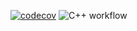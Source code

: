 [![codecov](https://codecov.io/github/Gergov00/studentsDataBase/graph/badge.svg?token=5JCTNOQ166)](https://codecov.io/github/Gergov00/studentsDataBase)
![C++ workflow](https://github.com/Gergov00/studentsDataBase/blob/main/.github/workflows/ci.yml/badge.svg)
